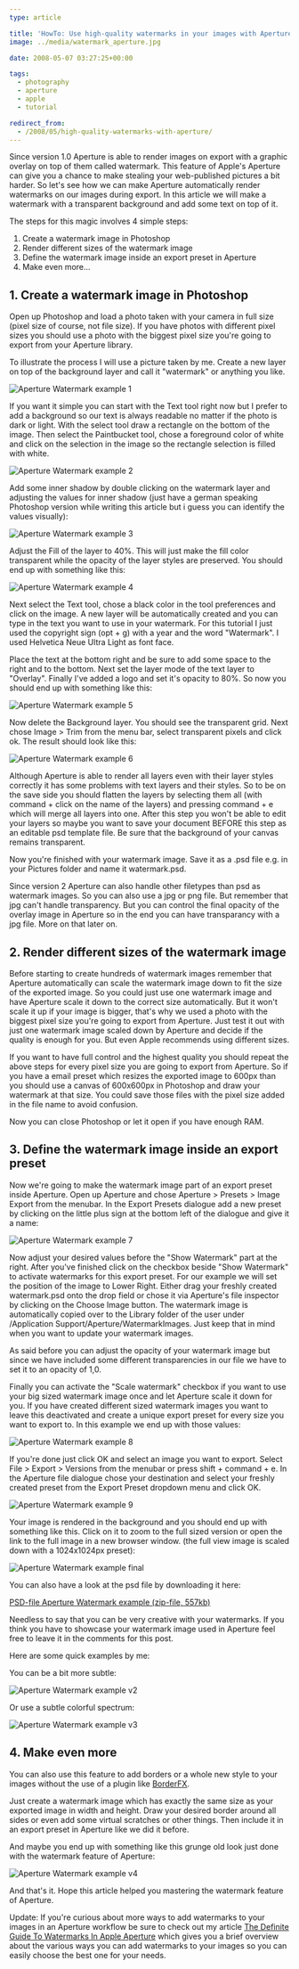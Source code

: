 ```yaml
---
type: article

title: 'HowTo: Use high-quality watermarks in your images with Aperture 2.1'
image: ../media/watermark_aperture.jpg

date: 2008-05-07 03:27:25+00:00

tags:
  - photography
  - aperture
  - apple
  - tutorial

redirect_from:
  - /2008/05/high-quality-watermarks-with-aperture/
---
```


Since version 1.0 Aperture is able to render images on export with a graphic overlay on top of them called watermark. This feature of Apple's Aperture can give you a chance to make stealing your web-published pictures a bit harder. So let's see how we can make Aperture automatically render watermarks on our images during export. In this article we will make a watermark with a transparent background and add some text on top of it.

The steps for this magic involves 4 simple steps:

1. Create a watermark image in Photoshop
2. Render different sizes of the watermark image
3. Define the watermark image inside an export preset in Aperture
4. Make even more...

## 1. Create a watermark image in Photoshop

Open up Photoshop and load a photo taken with your camera in full size (pixel size of course, not file size). If you have photos with different pixel sizes you should use a photo with the biggest pixel size you're going to export from your Aperture library.

To illustrate the process I will use a picture taken by me. Create a new layer on top of the background layer and call it "watermark" or anything you like.

![Aperture Watermark example 1](../media/watermark_1.png)

If you want it simple you can start with the Text tool right now but I prefer to add a background so our text is always readable no matter if the photo is dark or light. With the select tool draw a rectangle on the bottom of the image. Then select the Paintbucket tool, chose a foreground color of white and click on the selection in the image so the rectangle selection is filled with white.

![Aperture Watermark example 2](../media/watermark_2.png)

Add some inner shadow by double clicking on the watermark layer and adjusting the values for inner shadow (just have a german speaking Photoshop version while writing this article but i guess you can identify the values visually):

![Aperture Watermark example 3](../media/watermark_3.png)

Adjust the Fill of the layer to 40%. This will just make the fill color transparent while the opacity of the layer styles are preserved. You should end up with something like this:

![Aperture Watermark example 4](../media/watermark_4.png)

Next select the Text tool, chose a black color in the tool preferences and click on the image. A new layer will be automatically created and you can type in the text you want to use in your watermark. For this tutorial I just used the copyright sign (opt + g) with a year and the word "Watermark". I used Helvetica Neue Ultra Light as font face.

Place the text at the bottom right and be sure to add some space to the right and to the bottom. Next set the layer mode of the text layer to "Overlay". Finally I've added a logo and set it's opacity to 80%. So now you should end up with something like this:

![Aperture Watermark example 5](../media/watermark_5.png)

Now delete the Background layer. You should see the transparent grid. Next chose Image > Trim from the menu bar, select transparent pixels and click ok. The result should look like this:

![Aperture Watermark example 6](../media/watermark_6.png)

Although Aperture is able to render all layers even with their layer styles correctly it has some problems with text layers and their styles. So to be on the save side you should flatten the layers by selecting them all (with command + click on the name of the layers) and pressing command + e which will merge all layers into one. After this step you won't be able to edit your layers so maybe you want to save your document BEFORE this step as an editable psd template file. Be sure that the background of your canvas remains transparent.

Now you're finished with your watermark image. Save it as a .psd file e.g. in your Pictures folder and name it watermark.psd.

Since version 2 Aperture can also handle other filetypes than psd as watermark images. So you can also use a jpg or png file. But remember that jpg can't handle transparency. But you can control the final opacity of the overlay image in Aperture so in the end you can have transparancy with a jpg file. More on that later on.

## 2. Render different sizes of the watermark image

Before starting to create hundreds of watermark images remember that Aperture automatically can scale the watermark image down to fit the size of the exported image. So you could just use one watermark image and have Aperture scale it down to the correct size automatically. But it won't scale it up if your image is bigger, that's why we used a photo with the biggest pixel size you're going to export from Aperture. Just test it out with just one watermark image scaled down by Aperture and decide if the quality is enough for you. But even Apple recommends using different sizes.

If you want to have full control and the highest quality you should repeat the above steps for every pixel size you are going to export from Aperture. So if you have a email preset which resizes the exported image to 600px than you should use a canvas of 600x600px in Photoshop and draw your watermark at that size. You could save those files with the pixel size added in the file name to avoid confusion.

Now you can close Photoshop or let it open if you have enough RAM.

## 3. Define the watermark image inside an export preset

Now we're going to make the watermark image part of an export preset inside Aperture. Open up Aperture and chose Aperture > Presets > Image Export from the menubar. In the Export Presets dialogue add a new preset by clicking on the little plus sign at the bottom left of the dialogue and give it a name:

![Aperture Watermark example 7](../media/watermark_7.png)

Now adjust your desired values before the "Show Watermark" part at the right. After you've finished click on the checkbox beside "Show Watermark" to activate watermarks for this export preset. For our example we will set the position of the image to Lower Right. Either drag your freshly created watermark.psd onto the drop field or chose it via Aperture's file inspector by clicking on the Choose Image button. The watermark image is automatically copied over to the Library folder of the user under /Application Support/Aperture/WatermarkImages. Just keep that in mind when you want to update your watermark images.

As said before you can adjust the opacity of your watermark image but since we have included some different transparencies in our file we have to set it to an opacity of 1,0.

Finally you can activate the "Scale watermark" checkbox if you want to use your big sized watermark image once and let Aperture scale it down for you. If you have created different sized watermark images you want to leave this deactivated and create a unique export preset for every size you want to export to. In this example we end up with those values:

![Aperture Watermark example 8](../media/watermark_8.png)

If you're done just click OK and select an image you want to export. Select File > Export > Versions from the menubar or press shift + command + e. In the Aperture file dialogue chose your destination and select your freshly created preset from the Export Preset dropdown menu and click OK.

![Aperture Watermark example 9](../media/watermark_9.png)

Your image is rendered in the background and you should end up with something like this. Click on it to zoom to the full sized version or open the link to the full image in a new browser window. (the full view image is scaled down with a 1024x1024px preset):

![Aperture Watermark example final](../media/watermarkexample_final.jpg)

You can also have a look at the psd file by downloading it here:

[PSD-file Aperture Watermark example (zip-file, 557kb)](http://www.kremalicious.com/media/watermark_example_by_kremalicious.zip)

Needless to say that you can be very creative with your watermarks. If you think you have to showcase your watermark image used in Aperture feel free to leave it in the comments for this post.

Here are some quick examples by me:

You can be a bit more subtle:

![Aperture Watermark example v2](../media/watermarkexample_v2.jpg)

Or use a subtle colorful spectrum:

![Aperture Watermark example v3](../media/watermarkexample_v3.jpg)

## 4. Make even more

You can also use this feature to add borders or a whole new style to your images without the use of a plugin like [BorderFX](http://web.mac.com/reinharduebel/BorderFX/).

Just create a watermark image which has exactly the same size as your exported image in width and height. Draw your desired border around all sides or even add some virtual scratches or other things. Then include it in an export preset in Aperture like we did it before.

And maybe you end up with something like this grunge old look just done with the watermark feature of Aperture:

![Aperture Watermark example v4](../media/watermarkexample_v4.jpg)

And that's it. Hope this article helped you mastering the watermark feature of Aperture.

Update: If you're curious about more ways to add watermarks to your images in an Aperture workflow be sure to check out my article [The Definite Guide To Watermarks In Apple Aperture](/the-definite-guide-to-watermarks-in-apple-aperture/) which gives you a brief overview about the various ways you can add watermarks to your images so you can easily choose the best one for your needs.
